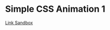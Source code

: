 # Simple CSS Animation 1

[Link Sandbox](https://codesandbox.io/s/simple-css-animation-1-nlht96?file=/index.html)